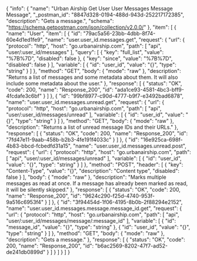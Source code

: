 {
  "info": {
    "name": "Urban Airship Get User User Messages Message Message",
    "_postman_id": "8847d328-0194-488d-943d-252217172385",
    "description": "Gets a message.",
    "schema": "https://schema.getpostman.com/json/collection/v2.0.0/"
  },
  "item": [
    {
      "name": "User",
      "item": [
        {
          "id": "79ac5a56-23bb-4dbb-8f74-60e4d1ed1fe9",
          "name": "user.user_id.messages.get",
          "request": {
            "url": {
              "protocol": "http",
              "host": "go.urbanairship.com",
              "path": [
                "api",
                "user/:user_id/messages"
              ],
              "query": [
                {
                  "key": "full_list",
                  "value": "%7B%7D",
                  "disabled": false
                },
                {
                  "key": "since",
                  "value": "%7B%7D",
                  "disabled": false
                }
              ],
              "variable": [
                {
                  "id": "user_id",
                  "value": "{}",
                  "type": "string"
                }
              ]
            },
            "method": "GET",
            "body": {
              "mode": "raw"
            },
            "description": "Returns a list of messages and some metadata about them. It will also include some metadata about the user."
          },
          "response": [
            {
              "status": "OK",
              "code": 200,
              "name": "Response_200",
              "id": "ada1ce93-4581-4bc3-bff9-4fcdafe3c6bf"
            }
          ]
        },
        {
          "id": "99bf8977-c90d-4777-b9f7-e3492bad6878",
          "name": "user.user_id.messages.unread.get",
          "request": {
            "url": {
              "protocol": "http",
              "host": "go.urbanairship.com",
              "path": [
                "api",
                "user/:user_id/messages/unread"
              ],
              "variable": [
                {
                  "id": "user_id",
                  "value": "{}",
                  "type": "string"
                }
              ]
            },
            "method": "GET",
            "body": {
              "mode": "raw"
            },
            "description": "Returns a list of unread message IDs and their URLs."
          },
          "response": [
            {
              "status": "OK",
              "code": 200,
              "name": "Response_200",
              "id": "7fd47e11-9aab-458b-b2b3-4fe191f4033c"
            }
          ]
        },
        {
          "id": "16e925ca-698f-4b83-bbcd-fcbedfd31a15",
          "name": "user.user_id.messages.unread.post",
          "request": {
            "url": {
              "protocol": "http",
              "host": "go.urbanairship.com",
              "path": [
                "api",
                "user/:user_id/messages/unread"
              ],
              "variable": [
                {
                  "id": "user_id",
                  "value": "{}",
                  "type": "string"
                }
              ]
            },
            "method": "POST",
            "header": [
              {
                "key": "Content-Type",
                "value": "{}",
                "description": "Content type",
                "disabled": false
              }
            ],
            "body": {
              "mode": "raw"
            },
            "description": "Marks multiple messages as read at once. If a message has already been marked as read, it will be silently skipped."
          },
          "response": [
            {
              "status": "OK",
              "code": 200,
              "name": "Response_200",
              "id": "9624c290-f25d-4740-953f-9a516c6953f4"
            }
          ]
        },
        {
          "id": "3f94454d-1f06-4195-8b0b-2f88294e2152",
          "name": "user.user_id.messages.message.message_id.get",
          "request": {
            "url": {
              "protocol": "http",
              "host": "go.urbanairship.com",
              "path": [
                "api",
                "user/:user_id/messages/message/:message_id"
              ],
              "variable": [
                {
                  "id": "message_id",
                  "value": "{}",
                  "type": "string"
                },
                {
                  "id": "user_id",
                  "value": "{}",
                  "type": "string"
                }
              ]
            },
            "method": "GET",
            "body": {
              "mode": "raw"
            },
            "description": "Gets a message."
          },
          "response": [
            {
              "status": "OK",
              "code": 200,
              "name": "Response_200",
              "id": "b6ac2569-8202-47f7-ad52-de241db0899d"
            }
          ]
        }
      ]
    }
  ]
}